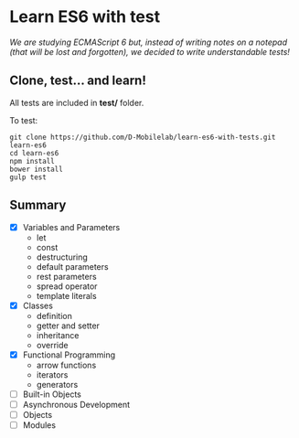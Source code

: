 # Learn ES6 with test

*We are studying ECMAScript 6 but, instead of writing notes on a notepad (that will be lost and forgotten), we decided to write understandable tests!*

## Clone, test... and learn! 

All tests are included in **test/** folder.
	
To test:

	git clone https://github.com/D-Mobilelab/learn-es6-with-tests.git learn-es6
	cd learn-es6
	npm install
	bower install
	gulp test
	
## Summary	
	
+ [X] Variables and Parameters
  - let
  - const
  - destructuring
  - default parameters
  - rest parameters
  - spread operator
  - template literals
+ [X] Classes
  - definition
  - getter and setter
  - inheritance
  - override
+ [X] Functional Programming
  - arrow functions
  - iterators
  - generators
+ [ ] Built-in Objects
+ [ ] Asynchronous Development
+ [ ] Objects
+ [ ] Modules